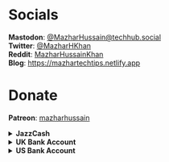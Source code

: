 # Socials

**Mastodon**: [@MazharHussain@techhub.social](https://techhub.social/@MazharHussain)  
**Twitter**: [@MazharHKhan](https://twitter.com/MazharHKhan)  
**Reddit**: [MazharHussainKhan](https://www.reddit.com/user/MazharHussainKhan)  
**Blog**: <https://mazhartechtips.netlify.app>  

# Donate

**Patreon**: [mazharhussain](https://patreon.com/mazharhussain)  

<details><summary><b>JazzCash</b></summary>

*Account*: 03041537702  
*IBAN*: PK90JCMA1509923041537702  
_Beneficiary name_: Mazhar Hussain
</details>

<details><summary><b>UK Bank Account</b></summary>

*Bank name*: Barclays  
*Sort code*: 231486  
*Account number*: 14064840  
*Beneficiary name*: Muhammad Mazhar Hussain Khan
</details>
  
<details><summary><b>US Bank Account</b></summary>

_Bank name_: First Century Bank  
_Bank address_:  1731 N Elm St  Commerce, GA 30529 USA  
_Routing (ABA)_: 061120084  
_Account number_: 4024409241872  
_Account type_: CHECKING  
_Beneficiary name_: Muhammad Mazhar Hussain Khan
</details>
